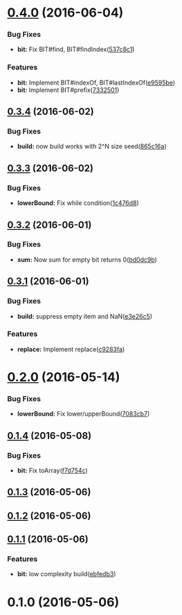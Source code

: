 <a name="0.4.0"></a>
# [0.4.0](https://github.com/berlysia/binary-indexed-tree-js/compare/v0.3.4...v0.4.0) (2016-06-04)


### Bug Fixes

* **bit:** Fix BIT#find, BIT#findIndex([537c8c1](https://github.com/berlysia/binary-indexed-tree-js/commit/537c8c1))


### Features

* **bit:** Implement BIT#indexOf, BIT#lastIndexOf([e9595be](https://github.com/berlysia/binary-indexed-tree-js/commit/e9595be))
* **bit:** Implement BIT#prefix([7332501](https://github.com/berlysia/binary-indexed-tree-js/commit/7332501))



<a name="0.3.4"></a>
## [0.3.4](https://github.com/berlysia/binary-indexed-tree-js/compare/v0.3.3...v0.3.4) (2016-06-02)


### Bug Fixes

* **build:** now build works with 2^N size seed([865c16a](https://github.com/berlysia/binary-indexed-tree-js/commit/865c16a))



<a name="0.3.3"></a>
## [0.3.3](https://github.com/berlysia/binary-indexed-tree-js/compare/v0.3.2...v0.3.3) (2016-06-02)


### Bug Fixes

* **lowerBound:** Fix while condition([1c476d8](https://github.com/berlysia/binary-indexed-tree-js/commit/1c476d8))



<a name="0.3.2"></a>
## [0.3.2](https://github.com/berlysia/binary-indexed-tree-js/compare/v0.3.1...v0.3.2) (2016-06-01)


### Bug Fixes

* **sum:** Now sum for empty bit returns 0([bd0dc9b](https://github.com/berlysia/binary-indexed-tree-js/commit/bd0dc9b))



<a name="0.3.1"></a>
## [0.3.1](https://github.com/berlysia/binary-indexed-tree-js/compare/v0.2.0...v0.3.1) (2016-06-01)


### Bug Fixes

* **build:** suppress empty item and NaN([e3e26c5](https://github.com/berlysia/binary-indexed-tree-js/commit/e3e26c5))


### Features

* **replace:** Implement replace([c9283fa](https://github.com/berlysia/binary-indexed-tree-js/commit/c9283fa))



<a name="0.2.0"></a>
# [0.2.0](https://github.com/berlysia/binary-indexed-tree-js/compare/v0.1.4...v0.2.0) (2016-05-14)


### Bug Fixes

* **lowerBound:** Fix lower/upperBound([7083cb7](https://github.com/berlysia/binary-indexed-tree-js/commit/7083cb7))



<a name="0.1.4"></a>
## [0.1.4](https://github.com/berlysia/binary-indexed-tree-js/compare/v0.1.3...v0.1.4) (2016-05-08)


### Bug Fixes

* **bit:** Fix toArray([f7d754c](https://github.com/berlysia/binary-indexed-tree-js/commit/f7d754c))



<a name="0.1.3"></a>
## [0.1.3](https://github.com/berlysia/binary-indexed-tree-js/compare/v0.1.2...v0.1.3) (2016-05-06)



<a name="0.1.2"></a>
## [0.1.2](https://github.com/berlysia/binary-indexed-tree-js/compare/v0.1.1...v0.1.2) (2016-05-06)



<a name="0.1.1"></a>
## [0.1.1](https://github.com/berlysia/binary-indexed-tree-js/compare/v0.1.0...v0.1.1) (2016-05-06)


### Features

* **bit:** low complexity build([ebfedb3](https://github.com/berlysia/binary-indexed-tree-js/commit/ebfedb3))



<a name="0.1.0"></a>
# 0.1.0 (2016-05-06)



